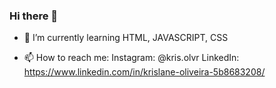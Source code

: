 ### Hi there 👋

<!--- 🔭 I’m currently working on ...-->
- 🌱 I’m currently learning HTML, JAVASCRIPT, CSS
<!--- 👯 I’m looking to collaborate on ...
- 🤔 I’m looking for help with ...
- 💬 Ask me about ...-->
- 📫 How to reach me: 
 Instagram: @kris.olvr
 LinkedIn: https://www.linkedin.com/in/krislane-oliveira-5b8683208/
<!--- 😄 Pronouns: ...
- ⚡ Fun fact: ...
-->
